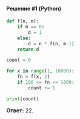 #### Решение #1 (Python)
```python
def f(n, m):
    if m == 0:
        d = 1
    else:
        d = n * f(n, m-1)
    return d

count = 0

for x in range(1, 10000):
    fn = f(x, 2)
    if 100 <= fn <= 1000:
        count += 1

print(count)
```
**Ответ:** 22.
